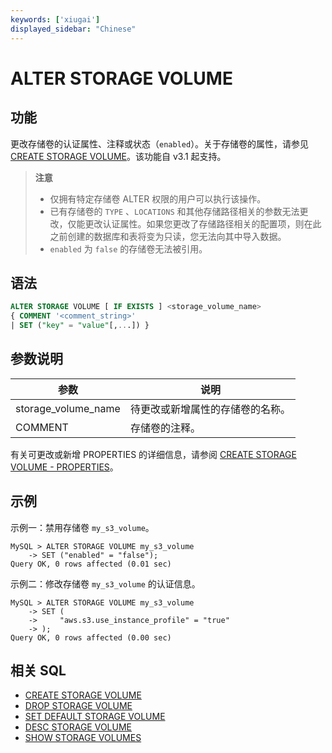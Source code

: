 ```yaml
---
keywords: ['xiugai'] 
displayed_sidebar: "Chinese"
---
```


# ALTER STORAGE VOLUME

## 功能

更改存储卷的认证属性、注释或状态（`enabled`）。关于存储卷的属性，请参见[CREATE STORAGE VOLUME](./CREATE_STORAGE_VOLUME.md)。该功能自 v3.1 起支持。

> **注意**
>
> - 仅拥有特定存储卷 ALTER 权限的用户可以执行该操作。
> - 已有存储卷的 `TYPE` 、`LOCATIONS` 和其他存储路径相关的参数无法更改，仅能更改认证属性。如果您更改了存储路径相关的配置项，则在此之前创建的数据库和表将变为只读，您无法向其中导入数据。
> - `enabled` 为 `false` 的存储卷无法被引用。

## 语法

```SQL
ALTER STORAGE VOLUME [ IF EXISTS ] <storage_volume_name>
{ COMMENT '<comment_string>'
| SET ("key" = "value"[,...]) }
```

## 参数说明

| **参数**            | **说明**                         |
| ------------------- | -------------------------------- |
| storage_volume_name | 待更改或新增属性的存储卷的名称。 |
| COMMENT             | 存储卷的注释。                   |

有关可更改或新增 PROPERTIES 的详细信息，请参阅 [CREATE STORAGE VOLUME - PROPERTIES](./CREATE_STORAGE_VOLUME.md#properties)。

## 示例

示例一：禁用存储卷 `my_s3_volume`。

```Plain
MySQL > ALTER STORAGE VOLUME my_s3_volume
    -> SET ("enabled" = "false");
Query OK, 0 rows affected (0.01 sec)
```

示例二：修改存储卷 `my_s3_volume` 的认证信息。

```Plain
MySQL > ALTER STORAGE VOLUME my_s3_volume
    -> SET (
    ->     "aws.s3.use_instance_profile" = "true"
    -> );
Query OK, 0 rows affected (0.00 sec)
```

## 相关 SQL

- [CREATE STORAGE VOLUME](./CREATE_STORAGE_VOLUME.md)
- [DROP STORAGE VOLUME](./DROP_STORAGE_VOLUME.md)
- [SET DEFAULT STORAGE VOLUME](./SET_DEFAULT_STORAGE_VOLUME.md)
- [DESC STORAGE VOLUME](./DESC_STORAGE_VOLUME.md)
- [SHOW STORAGE VOLUMES](./SHOW_STORAGE_VOLUMES.md)
